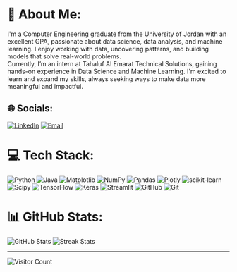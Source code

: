 # 💫 About Me:
I'm a Computer Engineering graduate from the University of Jordan with an excellent GPA, passionate about data science, data analysis, and machine learning. I enjoy working with data, uncovering patterns, and building models that solve real-world problems.<br>Currently, I’m an intern at Tahaluf Al Emarat Technical Solutions, gaining hands-on experience in Data Science and Machine Learning. I'm excited to learn and expand my skills, always seeking ways to make data more meaningful and impactful.

## 🌐 Socials:
[![LinkedIn](https://img.shields.io/badge/LinkedIn-000000?style=flat&logo=linkedin&logoColor=0077B5)](https://linkedin.com/in/hamad-maghaireh-04052002h/) 
[![Email](https://img.shields.io/badge/Email-000000?style=flat&logo=gmail&logoColor=D14836)](mailto:maghairehhamad@gmail.com)

# 💻 Tech Stack:
![Python](https://img.shields.io/badge/python-000000?style=flat&logo=python&logoColor=FFDD54) 
![Java](https://img.shields.io/badge/java-000000?style=flat&logo=openjdk&logoColor=ED8B00) 
![Matplotlib](https://img.shields.io/badge/Matplotlib-000000?style=flat&logo=Matplotlib&logoColor=FFFFFF) 
![NumPy](https://img.shields.io/badge/numpy-000000?style=flat&logo=numpy&logoColor=013243) 
![Pandas](https://img.shields.io/badge/pandas-000000?style=flat&logo=pandas&logoColor=150458) 
![Plotly](https://img.shields.io/badge/Plotly-000000?style=flat&logo=plotly&logoColor=3F4F75) 
![scikit-learn](https://img.shields.io/badge/scikit--learn-000000?style=flat&logo=scikit-learn&logoColor=F7931E) 
![Scipy](https://img.shields.io/badge/SciPy-000000?style=flat&logo=scipy&logoColor=0C55A5) 
![TensorFlow](https://img.shields.io/badge/TensorFlow-000000?style=flat&logo=TensorFlow&logoColor=FF6F00) 
![Keras](https://img.shields.io/badge/Keras-000000?style=flat&logo=Keras&logoColor=D00000) 
![Streamlit](https://img.shields.io/badge/Streamlit-000000?style=flat&logo=streamlit&logoColor=FE4B4B) 
![GitHub](https://img.shields.io/badge/github-000000?style=flat&logo=github&logoColor=FFFFFF) 
![Git](https://img.shields.io/badge/git-000000?style=flat&logo=git&logoColor=F05033)

# 📊 GitHub Stats:
![GitHub Stats](https://github-readme-stats.vercel.app/api?username=your-username&show_icons=true&theme=radical&bg_color=000000&text_color=FFFFFF&title_color=FFFFFF&icon_color=FFFFFF)
![Streak Stats](https://github-readme-streak-stats.herokuapp.com/?user=your-username&theme=dark&background=000000&border=FFFFFF&stroke=FFFFFF&ring=FFFFFF&fire=FFFFFF&currStreakNum=FFFFFF)

---
![Visitor Count](https://visitcount.itsvg.in/api?id=your-username&icon=0&color=0)
<!-- Proudly created with GPRM ( https://gprm.itsvg.in ) -->
